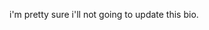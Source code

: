 i'm pretty sure i'll not going to update this bio.



<!---
jeonjsj/jeonjsj is a ✨ special ✨ repository because its `README.md` (this file) appears on your GitHub profile.
You can click the Preview link to take a look at your changes.
---!>
